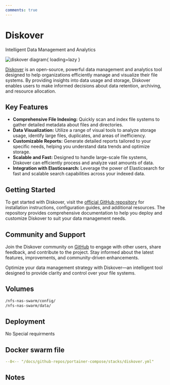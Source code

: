 ```yaml
---
comments: true
---
```


# Diskover

Intelligent Data Management and Analytics

![diskover diagram](/assets/diagrams/diskover.png){ loading=lazy }

[Diskover](https://github.com/shirosaidev/diskover) is an open-source, powerful data management and analytics tool designed to help organizations efficiently manage and visualize their file systems. By providing insights into data usage and storage, Diskover enables users to make informed decisions about data retention, archiving, and resource allocation.

## Key Features

- **Comprehensive File Indexing:** Quickly scan and index file systems to gather detailed metadata about files and directories.
- **Data Visualization:** Utilize a range of visual tools to analyze storage usage, identify large files, duplicates, and areas of inefficiency.
- **Customizable Reports:** Generate detailed reports tailored to your specific needs, helping you understand data trends and optimize storage.
- **Scalable and Fast:** Designed to handle large-scale file systems, Diskover can efficiently process and analyze vast amounts of data.
- **Integration with Elasticsearch:** Leverage the power of Elasticsearch for fast and scalable search capabilities across your indexed data.

## Getting Started

To get started with Diskover, visit the [official GitHub repository](https://github.com/shirosaidev/diskover) for installation instructions, configuration guides, and additional resources. The repository provides comprehensive documentation to help you deploy and customize Diskover to suit your data management needs.

## Community and Support

Join the Diskover community on [GitHub](https://github.com/shirosaidev/diskover) to engage with other users, share feedback, and contribute to the project. Stay informed about the latest features, improvements, and community-driven enhancements.

Optimize your data management strategy with Diskover—an intelligent tool designed to provide clarity and control over your file systems.


## Volumes

```bash
/nfs-nas-swarm/config/
/nfs-nas-swarm/data/
```

## Deployment
No Special requirments

## Docker swarm file
``` yaml linenums="1" 
--8<-- "/docs/github-repos/portainer-compose/stacks/diskover.yml"
```

## Notes

